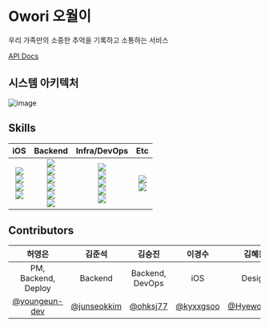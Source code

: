 # Owori 오월이
우리 가족만의 소중한 추억을 기록하고 소통하는 서비스

[API Docs](https://teamowori.github.io/Owori-Api-Docs/)

## 시스템 아키텍처
![image](https://github.com/TeamOwori/.github/assets/78026977/cd2b710a-a268-4fe6-a3a2-7ae5ba0eed7c)



## Skills
|iOS|Backend|Infra/DevOps|Etc|
|:---:|:---:|:---:|:---:|
|<img src="https://img.shields.io/badge/swift-F05138?style=for-the-badge&logo=Swift&logoColor=white"><br><img src="https://img.shields.io/badge/SWiFTUI-2088FF?style=for-the-badge&logoColor=white"><br><img src="https://img.shields.io/badge/APPLE_SDK-000000?style=for-the-badge&logoColor=white"><br><img src="https://img.shields.io/badge/KAKAO_SDK-FFCD00?style=for-the-badge&logoColor=white">|<img src="https://img.shields.io/badge/java-007396?style=for-the-badge&logo=OpenJDK&logoColor=white"><br><img src="https://img.shields.io/badge/springboot-6DB33F?style=for-the-badge&logo=springboot&logoColor=white"> <br><img src="https://img.shields.io/badge/springsecurity-6DB33F?style=for-the-badge&logo=springsecurity&logoColor=white"> <br><img src="https://img.shields.io/badge/hibernate-59666C?style=for-the-badge&logo=hibernate&logoColor=white"> <br> <img src="https://img.shields.io/badge/MySQL-4479A1?style=for-the-badge&logo=MySQL&logoColor=white"><br><img src="https://img.shields.io/badge/junit5-25A162?style=for-the-badge&logo=junit5&logoColor=white">|<img src="https://img.shields.io/badge/amazons3-569A31?style=for-the-badge&logo=amazons3&logoColor=white"><br><img src="https://img.shields.io/badge/amazonaws-232F3E?style=for-the-badge&logo=amazonaws&logoColor=white"><br><img src="https://img.shields.io/badge/nginx-009639?style=for-the-badge&logo=nginx&logoColor=white"><br><img src="https://img.shields.io/badge/docker-2496ED?style=for-the-badge&logo=docker&logoColor=white"><br><img src="https://img.shields.io/badge/githubactions-2088FF?style=for-the-badge&logo=githubactions&logoColor=white">|<img src="https://img.shields.io/badge/git-F05032?style=for-the-badge&logo=git&logoColor=white"><br><img src="https://img.shields.io/badge/postman-FF6C37?style=for-the-badge&logo=postman&logoColor=white">|

## Contributors
|허영은|김준석|김승진|이경수|김혜원|김종신|민대인|심영수
|:----:|:----:|:----:|:----:|:----:|:----:|:----:|:----:|
|PM, Backend, Deploy|Backend|Backend, DevOps|iOS|Design|Android|Android|Android|
|<a href="https://github.com/youngeun-dev">@youngeun-dev</a>|<a href="https://github.com/junseokkim">@junseokkim</a>|<a href="https://github.com/ohksj77">@ohksj77</a>|<a href="https://github.com/kyxxgsoo">@kyxxgsoo</a>|<a href="https://github.com/Hyewon619">@Hyewon619</a>|<a href="https://github.com/JJJoonngg">@JJJoonngg</a>|<a href="https://github.com/bamin0422">@bamin0422</a>|<a href="https://github.com/posite">@posite</a>|
